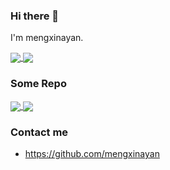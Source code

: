 
<!--
### Hi there 👋

**mengxinayan/mengxinayan** is a ✨ _special_ ✨ repository because its `README.md` (this file) appears on your GitHub profile.

Here are some ideas to get you started:

- 🔭 I’m currently working on ...
- 🌱 I’m currently learning ...
- 👯 I’m looking to collaborate on ...
- 🤔 I’m looking for help with ...
- 💬 Ask me about ...
- 📫 How to reach me: ...
- 😄 Pronouns: ...
- ⚡ Fun fact: ...
-->

### Hi there 👋

I'm mengxinayan.

<a href="https://github.com/mengxinayan">
  <img align="center" src="https://github-readme-stats.anuraghazra1.vercel.app/api?username=mengxinayan&show_icons=true&include_all_commits=true&theme=buefy"/>
</a>
<a href="https://github.com/mengxinayan">
  <!-- Change the `github-readme-stats.anuraghazra1.vercel.app` to `github-readme-stats.vercel.app`  -->
  <img align="center" src="https://github-readme-stats.anuraghazra1.vercel.app/api/top-langs/?username=mengxinayan&layout=compact&theme=buefy" />
</a>

### Some Repo

<a href="https://github.com/mengxinayan/leetcode">
  <img align="center" src="https://github-readme-stats.vercel.app/api/pin/?username=mengxinayan&repo=leetcode&show_owner=true"/>
</a>

<a href="https://github.com/mengxinayan/mengxinayan.github.io">
  <img align="center" src="https://github-readme-stats.vercel.app/api/pin/?username=mengxinayan&repo=mengxinayan.github.io&show_owner=true"/>
</a>

### Contact me

- <https://github.com/mengxinayan>
<!-- - <https://www.cnblogs.com/weihanli> -->

